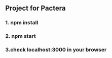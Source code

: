 ## Project for Pactera

### 1. npm install

### 2. npm start

### 3.check localhost:3000 in your browser